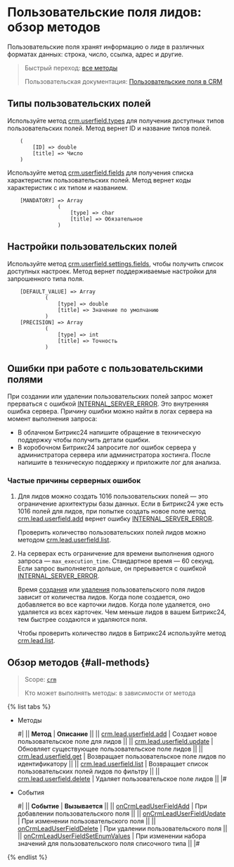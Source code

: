 # Пользовательские поля лидов: обзор методов

Пользовательские поля хранят информацию о лиде в различных форматах данных: строка, число, ссылка, адрес и другие. 

> Быстрый переход: [все методы](#all-methods) 
> 
> Пользовательская документация: [Пользовательские поля в CRM](https://helpdesk.bitrix24.ru/open/22048980/)

## Типы пользовательских полей

Используйте метод [crm.userfield.types](../../universal/user-defined-fields/crm-userfield-types.md) для получения доступных типов пользовательских полей. Метод вернет ID и название типов полей.

````
    (
        [ID] => double    
        [title] => Число
    )
````

Используйте метод [crm.userfield.fields](../../universal/user-defined-fields/crm-userfield-fields.md) для получения списка характеристик пользовательских полей. Метод вернет коды характеристик с их типом и названием.

````
    [MANDATORY] => Array
                (
                    [type] => char
                    [title] => Обязательное
                )
````

## Настройки пользовательских полей

Используйте метод [crm.userfield.settings.fields](../../universal/user-defined-fields/crm-userfield-settings-fields.md), чтобы получить список доступных настроек. Метод вернет поддерживаемые настройки для запрошенного типа поля. 

````
    [DEFAULT_VALUE] => Array
            (
                [type] => double
                [title] => Значение по умолчанию
            )
    [PRECISION] => Array
            (
                [type] => int
                [title] => Точность
            )
````

## Ошибки при работе с пользовательскими полями

При создании или удалении пользовательских полей запрос может прерваться с ошибкой [INTERNAL_SERVER_ERROR](../../../../error-codes.md). Это внутренняя ошибка сервера. Причину ошибки можно найти в логах сервера на момент выполнения запроса: 
* В облачном Битрикс24 напишите обращение в техническую поддержку чтобы получить детали ошибки. 
* В коробочном Битрикс24 запросите лог ошибок сервера у администратора сервера или администратора хостинга. После напишите в техническую поддержку и приложите лог для анализа. 

### Частые причины серверных ошибок

1. Для лидов можно создать 1016 пользовательских полей — это ограничение архитектуры базы данных. Если в Битрикс24 уже есть 1016 полей для лидов, при попытке создать новое поле метод [crm.lead.userfield.add](./crm-lead-userfield-add.md) вернет ошибку [INTERNAL_SERVER_ERROR](../../../../error-codes.md). 

    Проверить количество пользовательских полей лидов можно методом [crm.lead.userfield.list](./crm-lead-userfield-list.md). 

2. На серверах есть ограничение для времени выполнения одного запроса — `max_execution_time`. Стандартное время — 60 секунд. Если запрос выполняется дольше, он прерывается с ошибкой [INTERNAL_SERVER_ERROR](../../../../error-codes.md). 

    Время [создания](./crm-lead-userfield-add.md) или [удаления](./crm-lead-userfield-delete.md) пользовательского поля лидов зависит от количества лидов. Когда поле создается, оно добавляется во все карточки лидов. Когда поле удаляется, оно удаляется из всех карточек. Чем меньше лидов в вашем Битрикс24, тем быстрее создаются и удаляются поля.
   
    Чтобы проверить количество лидов в Битрикс24 используйте метод [crm.lead.list](../crm-lead-list.md).

## Обзор методов {#all-methods}

> Scope: [`crm`](../../../scopes/permissions.md)
>
> Кто может выполнять методы: в зависимости от метода

{% list tabs %}

- Методы

    #|
    || **Метод** | **Описание** ||
    || [crm.lead.userfield.add](./crm-lead-userfield-add.md) | Создает новое пользовательское поле для лидов ||
    || [crm.lead.userfield.update](./crm-lead-userfield-update.md) | Обновляет существующее пользовательское поле лидов ||
    || [crm.lead.userfield.get](./crm-lead-userfield-get.md) | Возвращает пользовательское поле лидов по идентификатору ||
    || [crm.lead.userfield.list](./crm-lead-userfield-list.md) | Возвращает список пользовательских полей лидов по фильтру ||
    || [crm.lead.userfield.delete](./crm-lead-userfield-delete.md) | Удаляет пользовательское поле лидов ||
    |#

- События 


    #|
    || **Событие** | **Вызывается** ||
    || [onCrmLeadUserFieldAdd](./events/on-crm-lead-user-field-add.md) | При добавлении пользовательского поля ||
    || [onCrmLeadUserFieldUpdate](./events/on-crm-lead-user-field-update.md) | При изменении пользовательского поля ||
    || [onCrmLeadUserFieldDelete](./events/on-crm-lead-user-field-delete.md) | При удалении пользовательского поля ||
    || [onCrmLeadUserFieldSetEnumValues](./events/on-crm-lead-user-field-set-enum-values.md) | При изменении набора значений для пользовательского поля списочного типа ||
    |#

{% endlist %}